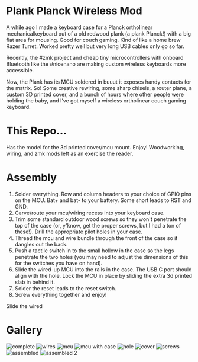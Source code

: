 # Plank Planck Wireless Mod


A while ago I made a keyboard case for a Planck ortholinear mechanicalkeyboard out of a old redwood plank (a plank Planck!) with a big flat area for mousing. Good for couch gaming. Kind of like a home brew Razer Turret. Worked pretty well but very long USB cables only go so far.

Recently, the #zmk project and cheap tiny microcontrollers with onboard Bluetooth like the #nicenano are making custom wireless keyboards more accessible.

Now, the Plank has its MCU soldered in buuut it exposes handy contacts for the matrix. So! Some creative rewiring, some sharp chisels, a router plane, a custom 3D printed cover, and a bunch of hours where other people were holding the baby, and I’ve got myself a wireless ortholinear couch gaming keyboard.

# This Repo...

Has the model for the 3d printed cover/mcu mount. Enjoy! Woodworking, wiring, and zmk mods left as an exercise the reader.

# Assembly

1. Solder everything. Row and column headers to your choice of GPIO pins on the MCU. Bat+ and bat- to your battery. Some short leads to RST and GND.
2. Carve/route your mcu/wiring recess into your keyboard case. 
3. Trim some standard outdoor wood screws so they won't penetrate the top of the case (or, y'know, get the proper screws, but I had a ton of these!). Drill the appropriate pilot holes in your case.
4. Thread the mcu and wire bundle through the front of the case so it dangles out the back. 
5. Push a tactile switch in to the small hollow in the case so the legs penetrate the two holes (you may need to adjust the dimensions of this for the switches you have on hand).
6. Slide the wired-up MCU into the rails in the case. The USB C port should align with the hole. Lock the MCU in place by sliding the extra 3d printed slab in behind it. 
7. Solder the reset leads to the reset switch.
8. Screw everything together and enjoy!

Slide the wired 

# Gallery

![complete](img/complete.jpg)
![wires](img/wires.jpg)
![mcu](img/mcu.jpg)
![mcu with case](img/mcu-side.jpg)
![hole](img/hole.jpg)
![cover](img/cover.jpg)
![screws](img/screws.jpg)
![assembled](img/side-bottom.jpg)
![assembled 2](img/side-top.jpg)



